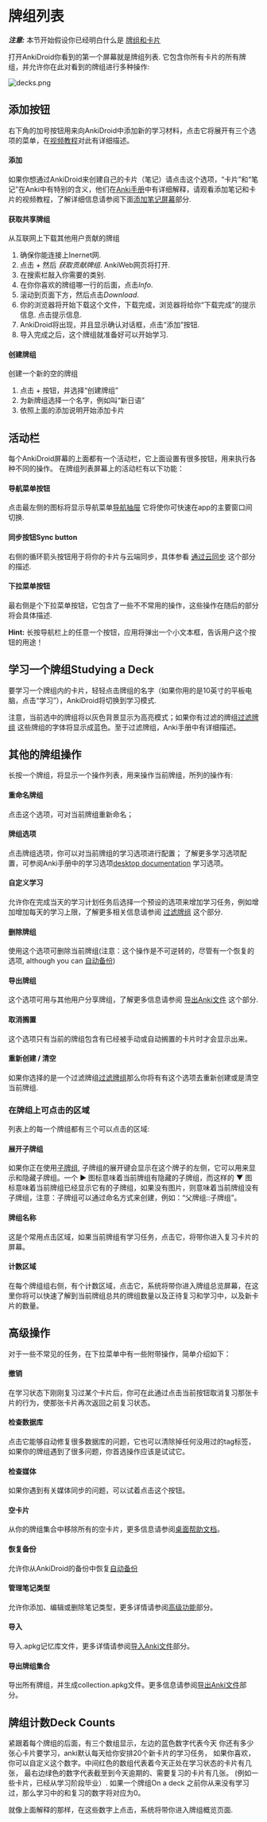 # 牌组列表

<!-- toc -->

**_注意:_** 本节开始假设你已经明白什么是 [牌组和卡片](https://docs.ankiweb.net/getting-started.html#key-concepts)

打开AnkiDroid你看到的第一个屏幕就是牌组列表. 
它包含你所有卡片的所有牌组，并允许你在此对看到的牌组进行多种操作:

![decks.png](img/1-decks.png)

## 添加按钮
右下角的加号按钮用来向AnkiDroid中添加新的学习材料，点击它将展开有三个选项的菜单，在[视频教程](https://www.youtube.com/watch?v=F2K1gOSdIZA)对此有详细描述。

#### 添加
如果你想通过AnkiDroid来创建自己的卡片（笔记）请点击这个选项，“卡片”和“笔记”在Anki中有特别的含义，他们在[Anki手册](https://docs.ankiweb.net/getting-started.html#key-concepts)中有详细解释，请观看添加笔记和卡片的视频教程，了解详细信息请参阅下面[添加笔记屏幕](添加笔记.md)部分.

#### 获取共享牌组
从互联网上下载其他用户贡献的牌组
 1. 确保你能连接上Inernet网.
 2. 点击 + 然后 *获取贡献牌组*. AnkiWeb网页将打开.
 3. 在搜索栏敲入你需要的类别.
 4. 在你你喜欢的牌组哪一行的后面，点击*Info*.
 5. 滚动到页面下方，然后点击*Download*.
 6. 你的浏览器将开始下载这个文件，下载完成，浏览器将给你“下载完成”的提示信息. 
 点击提示信息.
 7. AnkiDroid将出现，并且显示确认对话框，点击“添加”按钮.
 8. 导入完成之后，这个牌组就准备好可以开始学习.

#### 创建牌组
创建一个新的空的牌组
 1. 点击 + 按钮，并选择“创建牌组”
 2. 为新牌组选择一个名字，例如叫“新日语”
 3. 依照上面的添加说明开始添加卡片

## 活动栏
每个AnkiDroid屏幕的上面都有一个活动栏，它上面设置有很多按钮，用来执行各种不同的操作。
在牌组列表屏幕上的活动栏有以下功能：

#### 导航菜单按钮
点击最左侧的图标将显示导航菜单[导航抽屉](抽屉.md) 它将使你可快速在app的主要窗口间切换.

#### 同步按钮Sync button
右侧的循环箭头按钮用于将你的卡片与云端同步，具体参看
[通过云同步](Anki桌面版.md#通过云同步) 这个部分的描述.

#### 下拉菜单按钮
最右侧是个下拉菜单按钮，它包含了一些不不常用的操作，这些操作在随后的部分将会具体描述.

**Hint:** 长按导航栏上的任意一个按钮，应用将弹出一个小文本框，告诉用户这个按钮的用途！


## 学习一个牌组Studying a Deck
要学习一个牌组内的卡片，轻轻点击牌组的名字（如果你用的是10英寸的平板电脑，点击“学习”），AnkiDroid将切换到学习模式. 

注意，当前选中的牌组将以灰色背景显示为高亮模式；如果你有过滤的牌组[过滤牌组](过滤.md) 这些牌组的字体将显示成蓝色。至于过滤牌组，Anki手册中有详细描述。

## 其他的牌组操作
长按一个牌组，将显示一个操作列表，用来操作当前牌组，所列的操作有:

#### 重命名牌组
点击这个选项，可对当前牌组重新命名；

#### 牌组选项
点击牌组选项，你可以对当前牌组的学习选项进行配置；
了解更多学习选项配置，可参阅Anki手册中的学习选项[desktop documentation](https://docs.ankiweb.net/deck-options.html) 学习选项。

#### 自定义学习
允许你在完成当天的学习计划任务后选择一个预设的选项来增加学习任务，例如增加增加每天的学习上限，了解更多相关信息请参阅 [过滤牌组](过滤.md) 这个部分.

#### 删除牌组
使用这个选项可删除当前牌组(注意：这个操作是不可逆转的，尽管有一个恢复的选项, although you can [自动备份](备份.md))

#### 导出牌组
这个选项可用与其他用户分享牌组，了解更多信息请参阅 [导出Anki文件](导出.md) 这个部分.

#### 取消搁置
这个选项只有当前的牌组包含有已经被手动或自动搁置的卡片时才会显示出来。

#### 重新创建 / 清空
如果你选择的是一个过滤牌组[过滤牌组](过滤.md)那么你将有有这个选项去重新创建或是清空当前牌组.


### 在牌组上可点击的区域
列表上的每一个牌组都有三个可以点击的区域:

#### 展开子牌组
如果你正在使用[子牌组](https://docs.ankiweb.net/getting-started.html#decks), 子牌组的展开键会显示在这个牌子的左侧，它可以用来显示和隐藏子牌组。一个 ▶ 图标意味着当前牌组有隐藏的子牌组，而这样的 ▼ 图标意味着当前牌组已经显示它有的子牌组，如果没有图片，则意味着当前牌组没有子牌组，注意：子牌组可以通过命名方式来创建，例如：“父牌组::子牌组”。

#### 牌组名称
这是个常用点击区域，如果当前牌组有学习任务，点击它，将带你进入复习卡片的屏幕。

#### 计数区域
在每个牌组组右侧，有个计数区域，点击它，系统将带你进入牌组总览屏幕，在这里你将可以快速了解到当前牌组总共的牌组数量以及正待复习和学习中，以及新卡片的数量。

## 高级操作
对于一些不常见的任务，在下拉菜单中有一些附带操作，简单介绍如下：

#### 撤销
在学习状态下刚刚复习过某个卡片后，你可在此通过点击当前按钮取消复习那张卡片的行为，使那张卡片再次返回之前复习状态。

#### 检查数据库
点击它能够自动修复很多数据库的问题，它也可以清除掉任何没用过的tag标签，如果你的牌组遇到了很多问题，你首选操作应该是试试它。

#### 检查媒体
如果你遇到有关媒体同步的问题，可以试着点击这个按钮。

#### 空卡片
从你的牌组集合中移除所有的空卡片，更多信息请参阅[桌面帮助文档](https://docs.ankiweb.net/templates/generation.html#card-generation--deletion)。

#### 恢复备份
允许你从AnkiDroid的备份中恢复[自动备份](备份.md)

#### 管理笔记类型
允许你添加、编辑或删除笔记类型，更多详情请参阅[高级功能](高级功能.md#定制卡片布局)部分。

#### 导入
导入.apkg记忆库文件，更多详情请参阅[导入Anki文件](导入.md)部分。

#### 导出牌组集合
导出所有牌组，并生成collection.apkg文件。更多信息请参阅[导出Anki文件](导出.md)部分。

## 牌组计数Deck Counts
紧跟着每个牌组的后面，有三个数组显示，左边的蓝色数字代表今天
你还有多少张心卡片要学习，anki默认每天给你安排20个新卡片的学习任务，
如果你喜欢，你可以自定义这个数字。中间红色的数组代表着今天正处在学习状态的卡片有几张，
最右边绿色的数字代表截至到今天逾期的、需要复习的卡片有几张。
(例如一些卡片，已经从学习阶段毕业）. 如果一个牌组On a deck 
之前你从来没有学习过，那么学习中的和复习的数字将对应为0。

就像上面解释的那样，在这些数字上点击，系统将带你进入牌组概览页面.


